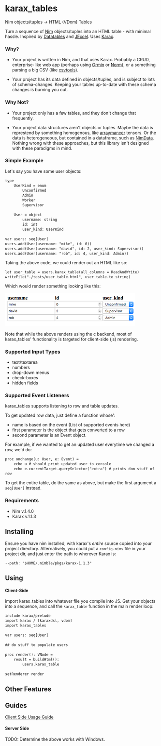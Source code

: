 # karax_tables
Nim objects/tuples -> HTML (VDom) Tables

Turn a sequence of [Nim](https://nim-lang.org/) objects/tuples into an HTML table - with minimal hassle.  Inspired by [Datatables](https://datatables.net/) and [JExcel](https://bossanova.uk/jexcel/v3/).  Uses [Karax](https://github.com/pragmagic/karax).

### Why?

* Your project is written in Nim, and that uses Karax.  Probably a CRUD, enterprise-like web app (perhaps using [Ormin](https://github.com/Araq/ormin) or [Norm](https://github.com/moigagoo/norm)), or a something parsing a big CSV (like [csvtools](https://github.com/unicredit/csvtools)).

* Your project has its data defined in objects/tuples, and is subject to lots of schema-changes.  Keeping your tables up-to-date with these schema changes is burning you out.

### Why Not?

* Your project only has a few tables, and they don't change that frequently.

* Your project data structures aren't objects or tuples. Maybe the data is represtend by something homogenous, like [arraymancer](https://github.com/mratsim/Arraymancer) tensors.  Or the data is heterogeneous, but contained in a dataframe, such as [NimData](https://github.com/bluenote10/NimData).  Nothing wrong with these approaches, but this library isn't designed with these paradigms in mind.

### Simple Example

Let's say you have some user objects:
```nimrod
type
    UserKind = enum
        Unconfirmed
        Admin
        Worker
        Supervisor

    User = object
        username: string
        id: int
        user_kind: UserKind

var users: seq[User]
users.add(User(username: "mike", id: 0))
users.add(User(username: "david", id: 2, user_kind: Supervisor))
users.add(User(username: "rob", id: 4, user_kind: Admin))
```
Taking the above code, we could render out an HTML like so:

```nimrod
let user_table = users.karax_table(all_columns = ReadAndWrite)
writeFile("./tests/user_table.html", user_table.to_string)
```

Which would render something looking like this:

![Simple HTML Table](tests/html_table.png)

Note that while the above renders using the c backend, most of karax_tables' functionality is targeted for client-side (js) rendering.

### Supported Input Types

* text/textarea
* numbers
* drop-down menus 
* check-boxes 
* hidden fields

### Supported Event Listeners

karax_tables supports listening to row and table updates.

To get updated row data, just define a function whose':
* name is based on the event (List of supported events here) 
* first parameter is the object that gets converted to a row
* second parameter is an Event object.  

For example, if we wanted to get an updated user everytime we changed a row, we'd do:

```nimrod
proc onchange(u: User, e: Event) =
    echo u # should print updated user to console
    echo e.currentTarget.querySelector("extra") # prints dom stuff of row
```

To get the entire table, do the same as above, but make the first argument a `seq[User]` instead.


### Requirements

* Nim v.1.4.0
* Karax v.1.1.3

## Installing

Ensure you have nim installed, with karax's *entire* source copied into your project directory.  Alternatively, you could put a `config.nims` file in your project dir, and just enter the path to wherever Karax is:
```
--path: "$HOME/.nimble/pkgs/karax-1.1.3"
```

## Using

#### Client-Side

import karax_tables into whatever file you compile into JS.  Get your objects into a sequence, and call the `karax_table` function in the main render loop:
```nimrod
include karax/prelude
import karax / [karaxdsl, vdom]
import karax_tables

var users: seq[User]

## do stuff to populate users

proc render(): VNode = 
    result = buildHtml():
        users.karax_table

setRenderer render
```

## Other Features


## Guides
[Client Side Usage Guide](./documents/client.md)

#### Server Side
TODO: Determine the above works with Windows.